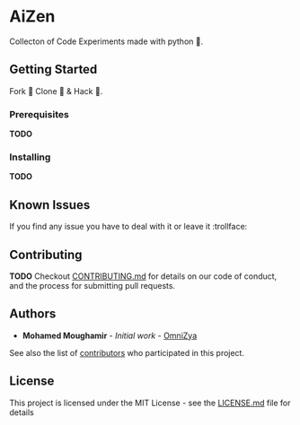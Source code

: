 # AiZen

Collecton of Code Experiments made with python :snake:.

## Getting Started
Fork :fork_and_knife: Clone :busts_in_silhouette: & Hack :wrench:.

### Prerequisites
**TODO**
### Installing
**TODO**
## Known Issues
If you find any issue you have to deal with it or leave it :trollface: 

## Contributing
**TODO**
Checkout [CONTRIBUTING.md](CONTRIBUTING) for details on our code of conduct, and the process for submitting pull requests.

## Authors

* **Mohamed Moughamir** - *Initial work* - [OmniZya](https://omnizya.com/)

See also the list of [contributors](https://github.com/moughamir/AiZen/contributors) who participated in this project.

## License

This project is licensed under the MIT License - see the [LICENSE.md](LICENSE) file for details